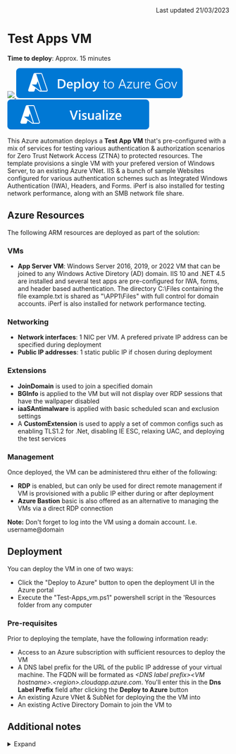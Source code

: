 <p dir='rtl' align='right'>Last updated 21/03/2023</p>

# Test Apps VM                                                                                                       

**Time to deploy**: Approx. 15 minutes

<a href="https://portal.azure.com/#create/Microsoft.Template/uri/https%3A%2F%2Fraw.githubusercontent.com%2FRainier-MSFT%2FEntra_ZTNA_Lab%2Fmain%2FTest-Apps_vm%2Fazuredeploy.json" target="_blank">
<img src="https://aka.ms/deploytoazurebutton"/>
</a>
<a href="https://portal.azure.us/#create/Microsoft.Template/uri/https%3A%2F%2Fraw.githubusercontent.com%2FRainier-MSFT%2FEntra_ZTNA_Lab%2Fmain%2FTes-Apps_vm%2Fazuredeploy.json" target="_blank">
<img src="images/deploytoazuregov.svg"/>
<a/>
<a href="http://armviz.io/#/?load=https%3A%2F%2Fraw.githubusercontent.com%2FRainier-MSFT%2FEntra_ZTNA_Lab%2Fmain%2FTEst-Apps_vm%2Fazuredeploy.json" target="_blank">
<img src="https://github.com/Rainier-MSFT/Entra_ZTNA_Lab/blob/main/Test-Apps_vm/images/visualizebutton.svg"/>
</a><p>

This Azure automation deploys a **Test App VM** that's pre-configured with a mix of services for testing various authentication & authorization scenarios for Zero Trust Network Access (ZTNA) to protected resources. The template provisions a single VM with your prefered version of Windows Server, to an existing Azure VNet. IIS & a bunch of sample Websites configured for various authentication schemes such as Integrated Windows Authentication (IWA), Headers, and Forms. iPerf is also installed for testing network performance, along with an SMB network file share.

## Azure Resources
The following ARM resources are deployed as part of the solution:

### VMs
+ **App Server VM**: Windows Server 2016, 2019, or 2022 VM that can be joined to any Windows Active Diretory (AD) domain. IIS 10 and .NET 4.5 are installed and several test apps are pre-configured for IWA, forms, and header based authentication. The directory C:\Files containing the file example.txt is shared as "\\APP1\Files" with full control for domain accounts. iPerf is also installed for network performance tecting.

### Networking
+ **Network interfaces**: 1 NIC per VM. A prefered private IP address can be specified during deployment 
+ **Public IP addresses**: 1 static public IP if chosen during deployment

### Extensions
+ **JoinDomain** is used to join a specified domain
+ **BGInfo** is applied to the VM but will not display over RDP sessions that have the wallpaper disabled
+ **iaaSAntimalware** is applied with basic scheduled scan and exclusion settings
+ A **CustomExtension** is used to apply a set of common configs such as enabling TLS1.2 for .Net, disabling IE ESC, relaxing UAC, and deploying the test services

### Management
Once deployed, the VM can be administered thru either of the following:

+ **RDP** is enabled, but can only be used for direct remote management if VM is provisioned with a public IP either during or after deployment
+ **Azure Bastion** basic is also offered as an alternative to managing the VMs via a direct RDP connection 

**Note:** Don't forget to log into the VM using a domain account. I.e. username@domain

## Deployment
You can deploy the VM in one of two ways:

+ Click the "Deploy to Azure" button to open the deployment UI in the Azure portal
+ Execute the "Test-Apps_vm.ps1" powershell script in the 'Resources folder from any computer

### Pre-requisites
Prior to deploying the template, have the following information ready:

+ Access to an Azure subscription with sufficient resources to deploy the VM
+ A DNS label prefix for the URL of the public IP addresse of your virtual machine. The FQDN will be formated as _\<DNS label prefix\>\<VM hostname\>.\<region\>.cloudapp.azure.com_. You'll enter this in the __Dns Label Prefix__ field after clicking the __Deploy to Azure__ button
+ An existing Azure VNet & SubNet for deploying the the VM into
+ An existing Active Directory Domain to join the VM to

## Additional notes
<details>
  <summary>Expand</summary>

<p><p>
<li> Guest OS configuration is executed using DSC & custom extensions thru AppConfig.ps1.zip & Common_Configs.ps1 resources</li>
<li> A *User1* domain account is created and added to the Domain Admins group. The password is the same as provided in the *adminPassword* parameter during deployment
<li> The *App server* and *Client* VM resources depend on the **ADDC** resource deployment in order to ensure that the AD domain exists prior to execution of 
the JoinDomain extensions for the member VMs. This asymmetric VM deployment process adds several extra minutes to the overall deployment time
<li> Deployment outputs include public IP address and FQDN for each VM
<li> The default VM size for the VM in the deployment is Standard_B2s, but can be changed
<li> When the specified VM size is smaller than DS4_v2, the client VM deployment may take longer than expected, and then may appear to fail. The client VMs and extensions may or may not deploy successfully. This is due to an ongoing Azure client deployment bug, and only happens when the client VM size is smaller than DS4_v2.

</details>
